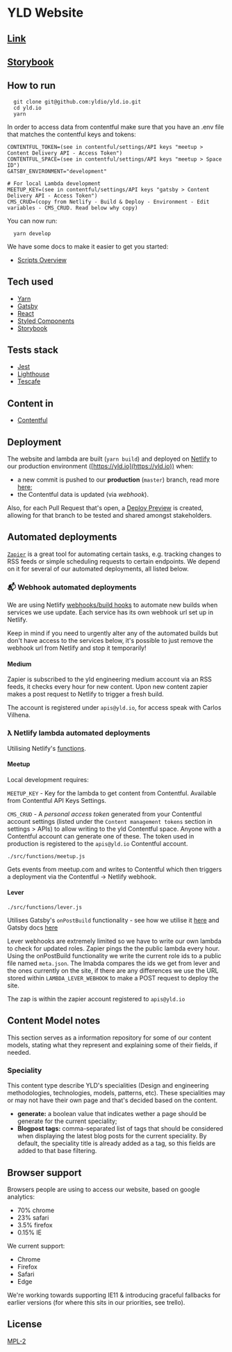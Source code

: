# YLD Website

## [Link](https://yldio.io/)

## [Storybook](https://yld-storybook.now.sh)

## How to run

```
  git clone git@github.com:yldio/yld.io.git
  cd yld.io
  yarn
```

In order to access data from contentful make sure that you have an .env file that matches the contentful keys and tokens:

```
CONTENTFUL_TOKEN=(see in contentful/settings/API keys "meetup > Content Delivery API - Access Token")
CONTENTFUL_SPACE=(see in contentful/settings/API keys "meetup > Space ID")
GATSBY_ENVIRONMENT="development"

# For local Lambda development
MEETUP_KEY=(see in contentful/settings/API keys "gatsby > Content Delivery API - Access Token")
CMS_CRUD=(copy from Netlify - Build & Deploy - Environment - Edit variables - CMS_CRUD. Read below why copy)
```

You can now run:

```
  yarn develop
```

We have some docs to make it easier to get you started:

- [Scripts Overview](./docs/scripts.md)

## Tech used

- [Yarn](https://yarnpkg.com)
- [Gatsby](https://www.gatsbyjs.org/docs/)
- [React](https://reactjs.org)
- [Styled Components](https://styled-components.com)
- [Storybook](https://storybook.js.org/)

## Tests stack

- [Jest](https://jestjs.io/)
- [Lighthouse](https://www.gatsbyjs.org/docs/audit-with-lighthouse/)
- [Tescafe](https://devexpress.github.io/testcafe/)

## Content in

- [Contentful](https://contentful.com)

## Deployment

The website and lambda are built (`yarn build`) and deployed on [Netlify](https://netlify.com/) to our production environment ([https://yld.io](https://yld.io)) when:

- a new commit is pushed to our **production** (`master`) branch, read more [here](https://www.netlify.com/docs/continuous-deployment/);
- the Contentful data is updated (via _webhook_).

Also, for each Pull Request that's open, a [Deploy Preview](https://www.netlify.com/blog/2016/07/20/introducing-deploy-previews-in-netlify/) is created, allowing for that branch to be tested and shared amongst stakeholders.

## Automated deployments

[`Zapier`](http://zapier.com) is a great tool for automating certain tasks, e.g. tracking changes to RSS feeds or simple scheduling requests to certain endpoints. We depend on it for several of our automated deployments, all listed below.

### 📬 Webhook automated deployments

We are using Netlify [webhooks/build hooks](https://www.netlify.com/docs/webhooks/) to automate new builds when services we use update. Each service has its own webhook url set up in Netlify.

Keep in mind if you need to urgently alter any of the automated builds but don't have access to the services below, it's possible to just remove the webhook url from Netlify and stop it temporarily!

#### Medium

Zapier is subscribed to the yld engineering medium account via an RSS feeds, it checks every hour for new content. Upon new content zapier makes a post request to Netlify to trigger a fresh build.

The account is registered under `apis@yld.io`, for access speak with Carlos Vilhena.

### ƛ Netlify lambda automated deployments

Utilising Netlify's [functions](https://www.netlify.com/docs/functions/).

#### Meetup

Local development requires:

`MEETUP_KEY` - Key for the lambda to get content from Contentful. Available from Contentful API Keys Settings.

`CMS_CRUD` - A _personal access token_ generated from your Contentful account settings (listed under the `Content management tokens` section in settings > APIs) to allow writing to the yld Contentful space. Anyone with a Contentful account can generate one of these. The token used in production is registered to the `apis@yld.io` Contentful account.

`./src/functions/meetup.js`

Gets events from meetup.com and writes to Contentful which then triggers a deployment via the Contentful -> Netlify webhook.

#### Lever

`./src/functions/lever.js`

Utilises Gatsby's `onPostBuild` functionality - see how we utilise it [here](./gatsby-node.js) and Gatsby docs [here](https://www.gatsbyjs.org/docs/node-apis/#onPostBuild)

Lever webhooks are extremely limited so we have to write our own lambda to check for updated roles. Zapier pings the the public lambda every hour. Using the onPostBuild functionality we write the current role ids to a public file named `meta.json`. The lmabda compares the ids we get from lever and the ones currently on the site, if there are any differences we use the URL stored within `LAMBDA_LEVER_WEBHOOK` to make a POST request to deploy the site.

The zap is within the zapier account registered to `apis@yld.io`

## Content Model notes

This section serves as a information repository for some of our content models, stating what they represent and explaining some of their fields, if needed.

### Speciality

This content type describe YLD's specialities (Design and engineering methodologies, technologies, models, patterns, etc). These specialities may or may not have their own page and that's decided based on the content.

- **generate:** a boolean value that indicates wether a page should be generate for the current speciality;
- **Blogpost tags:** comma-separated list of tags that should be considered when displaying the latest blog posts for the current speciality. By default, the speciality title is already added as a tag, so this fields are added to that base filtering.

## Browser support

Browsers people are using to access our website, based on google analytics:

- 70% chrome
- 23% safari
- 3.5% firefox
- 0.15% IE

We current support:

- Chrome
- Firefox
- Safari
- Edge

We're working towards supporting IE11 & introducing graceful fallbacks for earlier versions (for where this sits in our priorities, see trello).

## License

[MPL-2](/LICENSE)
